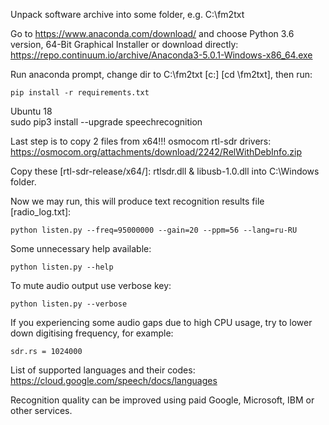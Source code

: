 Unpack software archive into some folder, e.g. C:\fm2txt

Go to https://www.anaconda.com/download/ and choose Python 3.6 version, 64-Bit Graphical Installer
or download directly: https://repo.continuum.io/archive/Anaconda3-5.0.1-Windows-x86_64.exe

Run anaconda prompt, change dir to C:\fm2txt [c:] [cd \fm2txt], then run:
```
pip install -r requirements.txt
```
Ubuntu 18 <br>
sudo pip3 install --upgrade speechrecognition<br>


Last step is to copy 2 files from x64!!! osmocom rtl-sdr drivers: https://osmocom.org/attachments/download/2242/RelWithDebInfo.zip

Copy these [rtl-sdr-release/x64/]: rtlsdr.dll & libusb-1.0.dll into C:\Windows folder.

Now we may run, this will produce text recognition results file [radio_log.txt]:
```
python listen.py --freq=95000000 --gain=20 --ppm=56 --lang=ru-RU
```

Some unnecessary help available:
```
python listen.py --help
```

To mute audio output use verbose key:
```
python listen.py --verbose
```

If you experiencing some audio gaps due to high CPU usage, try to lower down digitising frequency, for example:
```
sdr.rs = 1024000
```

List of supported languages and their codes: https://cloud.google.com/speech/docs/languages

Recognition quality can be improved using paid Google, Microsoft, IBM or other services.

